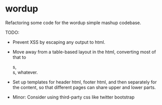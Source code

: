 wordup
======

Refactoring some code for the wordup simple mashup codebase.


TODO: 

 - Prevent XSS by escaping any output to html.
    
 - Move away from a table-based layout in the html, converting most of that to <div>s, <section>s, whatever.
    
 - Set up templates for header html, footer html, and then separately for the content, so that different pages can share upper and lower parts.
    
 - Minor: Consider using third-party css like twitter bootstrap

